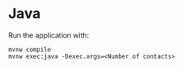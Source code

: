 # Java

Run the application with:

```
mvnw compile
mvnw exec:java -Dexec.args=<Number of contacts>
```
